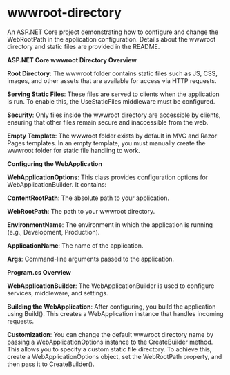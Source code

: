 # wwwroot-directory
An ASP.NET Core project demonstrating how to configure and change the WebRootPath in the application configuration. Details about the wwwroot directory and static files are provided in the README.

**ASP.NET Core wwwroot Directory Overview**

**Root Directory**:
The wwwroot folder contains static files such as JS, CSS, images, and other assets that are available for access via HTTP requests.

**Serving Static Files**:
These files are served to clients when the application is run. To enable this, the UseStaticFiles middleware must be configured.

**Security**:
Only files inside the wwwroot directory are accessible by clients, ensuring that other files remain secure and inaccessible from the web.

**Empty Template**:
The wwwroot folder exists by default in MVC and Razor Pages templates. In an empty template, you must manually create the wwwroot folder for static file handling to work.

**Configuring the WebApplication**

**WebApplicationOptions**: This class provides configuration options for WebApplicationBuilder. It contains:

**ContentRootPath**:
The absolute path to your application.

**WebRootPath**:
The path to your wwwroot directory.

**EnvironmentName**:
The environment in which the application is running (e.g., Development, Production).

**ApplicationName**:
The name of the application.

**Args**:
Command-line arguments passed to the application.

**Program.cs Overview**

**WebApplicationBuilder**:
The WebApplicationBuilder is used to configure services, middleware, and settings.

**Building the WebApplication**:
After configuring, you build the application using Build(). This creates a WebApplication instance that handles incoming requests.

**Customization**:
You can change the default wwwroot directory name by passing a WebApplicationOptions instance to the CreateBuilder method. This allows you to specify a custom static file directory.
To achieve this, create a WebApplicationOptions object, set the WebRootPath property, and then pass it to CreateBuilder().
